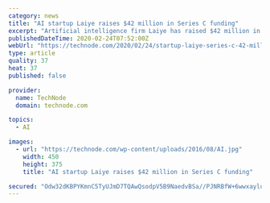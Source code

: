 ```yaml
---
category: news
title: "AI startup Laiye raises $42 million in Series C funding"
excerpt: "Artificial intelligence firm Laiye has raised $42 million in Series C funding, the company announced on Monday. The round comes as Chinese startups scramble for cash amid a new flu-like epidemic that has swept the country. Why it matters: Fundraising by Chinese startups has this year slumped by around 60% year on year to $1.8 billion. The ..."
publishedDateTime: 2020-02-24T07:52:00Z
webUrl: "https://technode.com/2020/02/24/startup-laiye-series-c-42-million-funding/"
type: article
quality: 37
heat: 37
published: false

provider:
  name: TechNode
  domain: technode.com

topics:
  - AI

images:
  - url: "https://technode.com/wp-content/uploads/2016/08/AI.jpg"
    width: 450
    height: 375
    title: "AI startup Laiye raises $42 million in Series C funding"

secured: "Odw32dKBPYKmnC5TyUJmD7TQAwQsodpV5B9NaedvBSa//PJNRBfW+6wwxayluPlm2GHe3V1Ru9J2NVKyR7keNdN0pkHs5KLIHqNIwuQoNM66fAhhgqqYJQ3JII/bXGrOTMJv+S8gXM13CD2PPEwlE5cUF0qGweXyIvePnnvhPkg64gXjFtGBiF2R7TPy+IWjcjB/zmjOtN0jRyDAQA3U9DVOGq+l3bOK56myxMQ3IAvt3E5ZTKLhzBib7FcDNSVKbaqCTWjPwCWOIhGDLjCSx6w2Z0BuJIBzXC44GhtPBf9eX67yS+lRhaQ8hG3QHHwW;tRevz61z3/o2/8XEOm8AdQ=="
---
```


